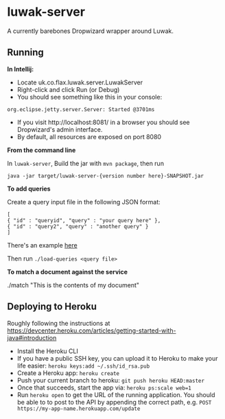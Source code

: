 # luwak-server

A currently barebones Dropwizard wrapper around Luwak.

## Running

**In Intellij:**
- Locate uk.co.flax.luwak.server.LuwakServer
- Right-click and click Run (or Debug)
- You should see something like this in your console:

`org.eclipse.jetty.server.Server: Started @3701ms`

- If you visit http://localhost:8081/ in a browser you should see
 Dropwizard's admin interface.
- By default, all resources are exposed on port 8080

**From the command line**

In `luwak-server`, Build the jar with `mvn package`, then run

    java -jar target/luwak-server-{version number here}-SNAPSHOT.jar

**To add queries**

Create a query input file in the following JSON format:
```
[
{ "id" : "queryid", "query" : "your query here" },
{ "id" : "query2", "query" : "another query" }
]
```
There's an example [here](src/test/resources/queries.json)

Then run ```./load-queries <query file>```

**To match a document against the service**

./match "This is the contents of my document"

## Deploying to Heroku
Roughly following the instructions at https://devcenter.heroku.com/articles/getting-started-with-java#introduction
* Install the Heroku CLI
* If you have a public SSH key, you can upload it to Heroku
  to make your life easier: `heroku keys:add ~/.ssh/id_rsa.pub`
* Create a Heroku app: `heroku create`
* Push your current branch to heroku: `git push heroku HEAD:master`
* Once that succeeds, start the app via: `heroku ps:scale web=1`
* Run `heroku open` to get the URL of the running application. You should be able to
  to post to the API by appending the correct path, e.g.
  `POST https://my-app-name.herokuapp.com/update`